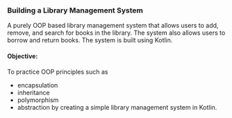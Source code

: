 ### Building a Library Management System
A purely OOP based library management system that allows users to add, remove, and search for books in the library. The system also allows users to borrow and return books. The system is built using Kotlin.

#### Objective:
To practice OOP principles such as 
 - encapsulation
 - inheritance
 - polymorphism
 - abstraction by creating a simple library management system in Kotlin.